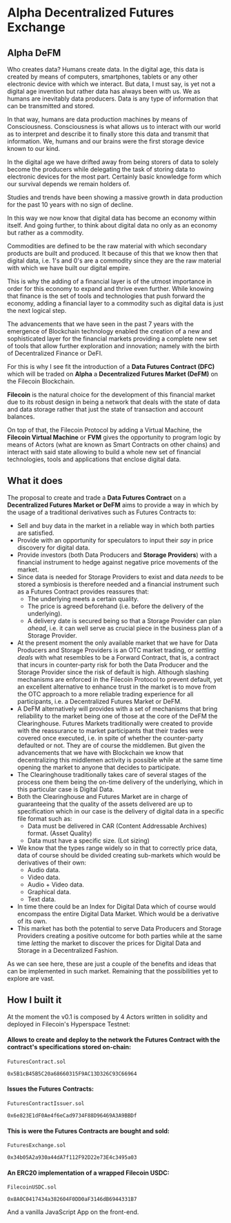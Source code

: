# Alpha Decentralized Futures Exchange

## Alpha DeFM
Who creates data? Humans create data. In the digital age, this data is created 
by means of computers, smartphones, tablets or any other electronic device with 
which we interact. But data, I must say, is yet not a digital age invention but 
rather data has always been with us. We as humans are inevitably data producers.
Data is any type of information that can be transmitted and stored.

In that way, humans are data production machines by means of Consciousness. 
Consciousness is what allows us to interact with our world as to interpret and 
describe it to finally store this data and transmit that information. We, humans 
and our brains were the first storage device known to our kind.

In the digital age we have drifted away from being storers of data to solely 
become the producers while delegating the task of storing data to electronic 
devices for the most part. Certainly basic knowledge form which our survival 
depends we remain holders of.

Studies and trends have been showing a massive growth in data production for 
the past 10 years with no sign of decline.

In this way we now know that digital data has become an economy within itself. 
And going further, to think about digital data no only as an economy but rather 
as a commodity.

Commodities are defined to be the raw material with which secondary products 
are built and produced. It because of this that we know then that digital data, 
i.e. 1's and 0's are a commodity since they are the raw material with which we 
have built our digital empire.

This is why the adding of a financial layer is of the utmost importance in order 
for this economy to expand and thrive even further. While knowing that finance 
is the set of tools and technologies that push  forward the economy, adding a 
financial layer to a commodity such as digital data is just the next logical step.

The advancements that we have seen in the past 7 years with the emergence of 
Blockchain technology enabled the creation of a new and sophisticated layer for 
the financial markets providing a complete new set of tools that allow further 
exploration and innovation; namely with the birth of Decentralized Finance or DeFI.

For this is why I see fit the introduction of a **Data Futures Contract (DFC)** 
which will be traded on **Alpha** a **Decentralized Futures Market (DeFM)** on 
the Filecoin Blockchain.

**Filecoin** is the natural choice for the development of this financial market 
due to its robust design in being a network that deals with the state of data 
and data storage rather that just the state of transaction and account balances.

On top of that, the Filecoin Protocol by adding a Virtual Machine, the **Filecoin 
Virtual Machine** or **FVM** gives the opportunity to program logic by means of 
Actors (what are known as Smart Contracts on other chains) and interact with said 
state allowing to build a whole new set of financial technologies, tools and 
applications that enclose digital data.

## What it does
The proposal to create and trade a **Data Futures Contract** on a **Decentralized 
Futures Market or DeFM** aims to provide a way in which by the usage of a 
traditional derivatives such as Futures Contracts to:

- Sell and buy data in the market in a reliable way in which both parties are satisfied.
- Provide with an opportunity for speculators to input their _say_ in price 
discovery for digital data.
- Provide investors (both Data Producers and **Storage Providers**) with a 
financial instrument to hedge against negative price movements of the market.
- Since data is needed for Storage Providers to exist and data _needs_ to be 
stored a symbiosis is therefore needed and a financial instrument such as a 
Futures Contract provides reassures that:
   - The underlying meets a certain quality.
   - The price is agreed beforehand (i.e. before the delivery of the underlying).
   - A delivery date is secured being so that a Storage Provider can plan _ahead_, 
   i.e. it can well serve as crucial piece in the business plan of a Storage Provider.
- At the present moment the only available market that we have for Data Producers 
and Storage Providers is an OTC market trading, or _settling deals_ with what 
resembles to be a Forward Contract, that is, a contract that incurs in counter-party 
risk for both the Data Producer and the Storage Provider since the risk of default 
is high. Although slashing mechanisms are enforced in the Filecoin Protocol to 
prevent default, yet an excellent alternative to enhance trust in the market is 
to move from the OTC approach to a more reliable trading experience for all 
participants, i.e. a Decentralized Futures Market or DeFM.
- A DeFM alternatively will provides with a set of mechanisms that bring 
reliability to the market being one of those at the core of the DeFM the 
Clearinghouse. Futures Markets traditionally were created to provide with 
the reassurance to market participants that their trades were covered once 
executed, i.e. in spite of whether the counter-party defaulted or not. They 
are of course the middlemen. But given the advancements that we have with 
Blockchain we know that decentralizing this middlemen activity is possible while 
at the same time opening the market to anyone that decides to participate.
- The Clearinghouse traditionally takes care of several stages of the process 
one them being the on-time delivery of the underlying, which in this particular 
case is Digital Data.
- Both the Clearinghouse and Futures Market are in charge of guaranteeing that 
the quality of the assets delivered are up to specification which in our case 
is the delivery of digital data in a specific file format such as:
   - Data must be delivered in CAR (Content Addressable Archives) format. (Asset Quality)
   - Data must have a specific size. (Lot sizing)
- We know that the types range widely so in that to correctly price data, data 
of course should be divided creating sub-markets which would be derivatives of 
their own:
    - Audio data.
    - Video data.
    - Audio + Video data.
    - Graphical data.
    - Text data.
- In time there could be an Index for Digital Data which of course would encompass 
the entire Digital Data Market. Which would be a derivative of its own.
- This market has both the potential to serve Data Producers and Storage Providers 
creating a positive outcome for both parties while at the same time _letting_ the 
market to discover the prices for Digital Data and Storage in a Decentralized Fashion.

As we can see here, these are just a couple of the benefits and ideas that can be 
implemented in such market. Remaining that the possibilities yet to explore are vast.

## How I built it
At the moment the v0.1 is composed by 4 Actors written in solidity and deployed 
in Filecoin's Hyperspace Testnet:

#### Allows to create and deploy to the network the Futures Contract with the contract's specifications stored on-chain:
```
FuturesContract.sol
```
```
0x5B1cB45B5C20a68660315F9AC13D326C93C66964
```

#### Issues the Futures Contracts:
```
FuturesContractIssuer.sol
```
```
0x6e823E1dF0Ae4f6eCad9734F88D96469A3A9BBDf
```

#### This is were the Futures Contracts are bought and sold:
```
FuturesExchange.sol
```
```
0x34b05A2a930a44dA7f112F92D22e73E4c3495a03
```

#### An ERC20 implementation of a wrapped Filecoin USDC:
```
FilecoinUSDC.sol
```
```
0x8A0C0417434a382604F0DD0aF3146dB6944331B7
```

And a vanilla JavaScript App on the front-end.
